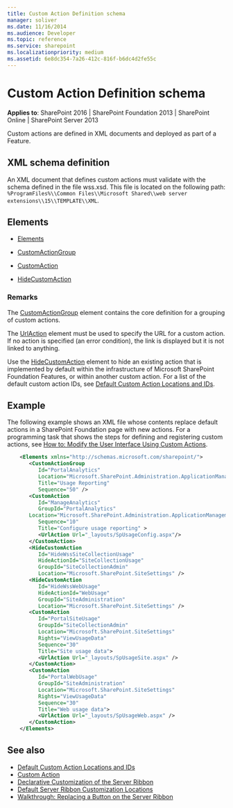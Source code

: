 ```yaml
---
title: Custom Action Definition schema
manager: soliver
ms.date: 11/16/2014
ms.audience: Developer
ms.topic: reference
ms.service: sharepoint
ms.localizationpriority: medium
ms.assetid: 6e8dc354-7a26-412c-816f-b6dc4d2fe55c
---
```


# Custom Action Definition schema

**Applies to**: SharePoint 2016 | SharePoint Foundation 2013 | SharePoint Online | SharePoint Server 2013

Custom actions are defined in XML documents and deployed as part of a Feature.

## XML schema definition

An XML document that defines custom actions must validate with the schema defined in the file wss.xsd. This file is located on the following path: `%ProgramFiles%\\Common Files\\Microsoft Shared\\web server extensions\\15\\TEMPLATE\\XML`.

## Elements

- [Elements](elements-element-custom-action.md)

- [CustomActionGroup](customactiongroup-element-custom-action.md)

- [CustomAction](customaction-element.md)

- [HideCustomAction](hidecustomaction-element.md)

### Remarks

The [CustomActionGroup](customactiongroup-element-custom-action.md) element contains the core definition for a grouping of custom actions.

The [UrlAction](urlaction-element.md) element must be used to specify the URL for a custom action. If no action is specified (an error condition), the link is displayed but it is not linked to anything.

Use the [HideCustomAction](hidecustomaction-element.md) element to hide an existing action that is implemented by default within the infrastructure of Microsoft SharePoint Foundation Features, or within another custom action. For a list of the default custom action IDs, see [Default Custom Action Locations and IDs](default-custom-action-locations-and-ids.md).

## Example

The following example shows an XML file whose contents replace default actions in a SharePoint Foundation page with new actions. For a programming task that shows the steps for defining and registering custom actions, see [How to: Modify the User Interface Using Custom Actions](https://msdn.microsoft.com/library/b2403912-161d-408f-90ae-6b95c014d054(Office.15).aspx).

```XML 
    <Elements xmlns="http://schemas.microsoft.com/sharepoint/">
       <CustomActionGroup 
          Id="PortalAnalytics"
          Location="Microsoft.SharePoint.Administration.ApplicationManagement"
          Title="Usage Reporting"
          Sequence="50" />
       <CustomAction 
          Id="ManageAnalytics"
          GroupId="PortalAnalytics"
       Location="Microsoft.SharePoint.Administration.ApplicationManagement"
          Sequence="10" 
          Title="Configure usage reporting" >
          <UrlAction Url="_layouts/SpUsageConfig.aspx"/>
       </CustomAction>
       <HideCustomAction
          Id="HideWssSiteCollectionUsage"
          HideActionId="SiteCollectionUsage"
          GroupId="SiteCollectionAdmin"
          Location="Microsoft.SharePoint.SiteSettings" />
       <HideCustomAction
          Id="HideWssWebUsage"
          HideActionId="WebUsage"
          GroupId="SiteAdministration"
          Location="Microsoft.SharePoint.SiteSettings" />
       <CustomAction
          Id="PortalSiteUsage"
          GroupId="SiteCollectionAdmin"
          Location="Microsoft.SharePoint.SiteSettings"
          Rights="ViewUsageData"
          Sequence="30"
          Title="Site usage data">
          <UrlAction Url="_layouts/SpUsageSite.aspx" />
       </CustomAction>
       <CustomAction
          Id="PortalWebUsage"
          GroupId="SiteAdministration"
          Location="Microsoft.SharePoint.SiteSettings"
          Rights="ViewUsageData"
          Sequence="30"
          Title="Web usage data">
          <UrlAction Url="_layouts/SpUsageWeb.aspx" />
       </CustomAction>
    </Elements>
```

## See also

- [Default Custom Action Locations and IDs](default-custom-action-locations-and-ids.md)
- [Custom Action](https://msdn.microsoft.com/library/961f74b3-77c7-4e3d-ba4c-e7a13ed95b5f(Office.15).aspx)
- [Declarative Customization of the Server Ribbon](https://msdn.microsoft.com/library/520af36e-2675-4a35-a837-a95f7265bac8(Office.15).aspx)
- [Default Server Ribbon Customization Locations](https://msdn.microsoft.com/library/9ca6e4cc-9c51-4579-8f57-cf5aa59de5fd(Office.15).aspx)
- [Walkthrough: Replacing a Button on the Server Ribbon](https://msdn.microsoft.com/library/93841d22-954c-4352-b81a-0d7bbdafc247(Office.15).aspx)




 




